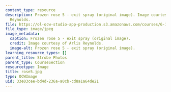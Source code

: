 ```yaml
---
content_type: resource
description: Frozen rose 5 - exit spray (original image). Image courtesy of Arlis
  Reynolds.
file: https://ol-ocw-studio-app-production.s3.amazonaws.com/courses/6-163-strobe-project-laboratory-fall-2005/33e03ceebd4d236aa0cbcd8a1a64de21_rose5.jpg
file_type: image/jpeg
image_metadata:
  caption: Frozen rose 5 - exit spray (original image).
  credit: Image courtesy of Arlis Reynolds.
  image-alt: Frozen rose 5 - exit spray (original image).
learning_resource_types: []
parent_title: Strobe Photos
parent_type: CourseSection
resourcetype: Image
title: rose5.jpg
type: OCWImage
uid: 33e03cee-bd4d-236a-a0cb-cd8a1a64de21
---
```

